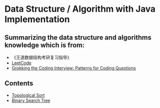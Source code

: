 # Data Structure / Algorithm with Java Implementation

## Summarizing the data structure and algorithms knowledge which is from:

- 《王道数据结构考研复习指导》
- [LeetCode](https://leetcode-cn.com/)
- [Grokking the Coding Interview: Patterns for Coding Questions](https://www.educative.io/courses/grokking-the-coding-interview)

## Contents

- [Topological Sort](./topological_sort/)
- [Binary Search Tree](./binary_search_tree)

